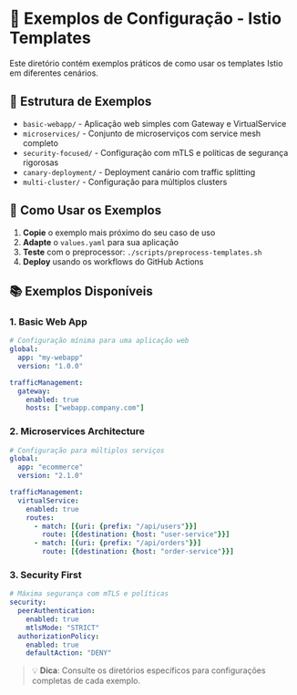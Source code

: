 # 🚀 Exemplos de Configuração - Istio Templates

Este diretório contém exemplos práticos de como usar os templates Istio em diferentes cenários.

## 📁 Estrutura de Exemplos

- `basic-webapp/` - Aplicação web simples com Gateway e VirtualService
- `microservices/` - Conjunto de microserviços com service mesh completo
- `security-focused/` - Configuração com mTLS e políticas de segurança rigorosas
- `canary-deployment/` - Deployment canário com traffic splitting
- `multi-cluster/` - Configuração para múltiplos clusters

## 🎯 Como Usar os Exemplos

1. **Copie** o exemplo mais próximo do seu caso de uso
2. **Adapte** o `values.yaml` para sua aplicação
3. **Teste** com o preprocessor: `./scripts/preprocess-templates.sh`
4. **Deploy** usando os workflows do GitHub Actions

## 📚 Exemplos Disponíveis

### 1. Basic Web App
```yaml
# Configuração mínima para uma aplicação web
global:
  app: "my-webapp"
  version: "1.0.0"

trafficManagement:
  gateway:
    enabled: true
    hosts: ["webapp.company.com"]
```

### 2. Microservices Architecture
```yaml
# Configuração para múltiplos serviços
global:
  app: "ecommerce"
  version: "2.1.0"

trafficManagement:
  virtualService:
    enabled: true
    routes:
      - match: [{uri: {prefix: "/api/users"}}]
        route: [{destination: {host: "user-service"}}]
      - match: [{uri: {prefix: "/api/orders"}}]
        route: [{destination: {host: "order-service"}}]
```

### 3. Security First
```yaml
# Máxima segurança com mTLS e políticas
security:
  peerAuthentication:
    enabled: true
    mtlsMode: "STRICT"
  authorizationPolicy:
    enabled: true
    defaultAction: "DENY"
```

> 💡 **Dica**: Consulte os diretórios específicos para configurações completas de cada exemplo.
